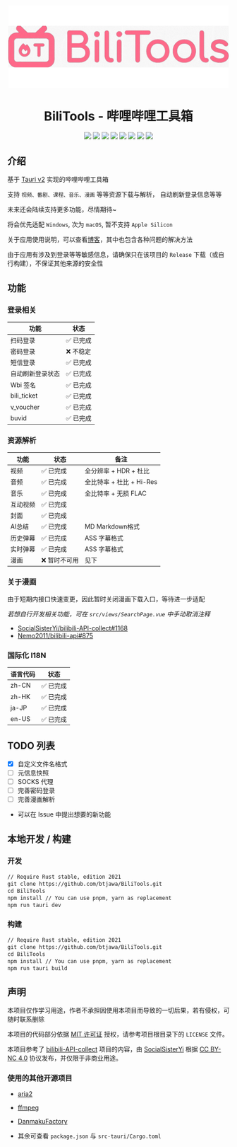 <p align="center">
    <img src="./assets/bilitools.png" width="500" />
</p>

<div align="center">
    <h1>BiliTools - 哔哩哔哩工具箱</h1>
    <img src="https://img.shields.io/github/v/tag/btjawa/BiliTools" />
    <img src="https://img.shields.io/github/stars/btjawa/BiliTools" />
    <img src="https://img.shields.io/github/forks/btjawa/BiliTools" />
    <img src="https://img.shields.io/github/last-commit/btjawa/BiliTools" />
    <img src="https://img.shields.io/github/license/btjawa/BiliTools" />
    <img src="https://img.shields.io/badge/Tauri-FFC131?logo=Tauri&logoColor=white" />
    <img src="https://shields.io/badge/TypeScript-3178C6?logo=TypeScript&logoColor=FFF" />
    <img src="https://img.shields.io/badge/Rust-000000?logo=Rust&logoColor=white" />
</div>

## 介绍

基于 [Tauri v2](https://v2.tauri.app) 实现的哔哩哔哩工具箱

支持 `视频、番剧、课程、音乐、漫画` 等等资源下载与解析， 自动刷新登录信息等等

未来还会陆续支持更多功能，尽情期待~

将会优先适配 `Windows`, 次为 `macOS`, 暂不支持 `Apple Silicon`

关于应用使用说明，可以查看[博客](https://www.btjawa.top/bilitools)，其中也包含各种问题的解决方法

由于应用有涉及到登录等等敏感信息，请确保只在该项目的 `Release` 下载（或自行构建），不保证其他来源的安全性

## 功能

### 登录相关

| 功能           | 状态       |
|----------------|------------|
| 扫码登录       | ✅ 已完成  |
| 密码登录       | ❌ 不稳定  |
| 短信登录       | ✅ 已完成  |
| 自动刷新登录状态| ✅ 已完成  |
| Wbi 签名       | ✅ 已完成  |
| bili_ticket    | ✅ 已完成  |
| v_voucher      | ✅ 已完成  |
| buvid          | ✅ 已完成  |

### 资源解析

| 功能    | 状态    | 备注                      |
|---------|---------|---------------------------|
| 视频    | ✅ 已完成 | 全分辨率 + HDR + 杜比    |
| 音频    | ✅ 已完成 | 全比特率 + 杜比 + Hi-Res |
| 音乐    | ✅ 已完成 | 全比特率 + 无损 FLAC     |
| 互动视频 | ✅ 已完成 |                        |
| 封面    | ✅ 已完成 |                         |
| AI总结  | ✅ 已完成 | MD Markdown格式         |
| 历史弹幕 | ✅ 已完成 | ASS 字幕格式            |
| 实时弹幕 | ✅ 已完成 | ASS 字幕格式            |
| 漫画    | ❌ 暂时不可用 | 见下                    |

### 关于漫画

由于短期内接口快速变更，因此暂时关闭漫画下载入口，等待进一步适配

*若想自行开发相关功能，可在 `src/views/SearchPage.vue` 中手动取消注释*

 - [SocialSisterYi/bilibili-API-collect#1168](https://github.com/SocialSisterYi/bilibili-API-collect/issues/1168)
 - [Nemo2011/bilibili-api#875](https://github.com/Nemo2011/bilibili-api/issues/875)

### 国际化 I18N

| 语言代码       | 状态       |
|----------------|------------|
| zh-CN          | ✅ 已完成  |
| zh-HK          | ✅ 已完成  |
| ja-JP          | ✅ 已完成  |
| en-US          | ✅ 已完成  |

## TODO 列表

 - [x] 自定义文件名格式
 - [ ] 元信息快照
 - [ ] SOCKS 代理
 - [ ] 完善密码登录
 - [ ] 完善漫画解析
 - 可以在 Issue 中提出想要的新功能

## 本地开发 / 构建

### 开发

```shell
// Require Rust stable, edition 2021
git clone https://github.com/btjawa/BiliTools.git
cd BiliTools
npm install // You can use pnpm, yarn as replacement
npm run tauri dev
```

### 构建

```shell
// Require Rust stable, edition 2021
git clone https://github.com/btjawa/BiliTools.git
cd BiliTools
npm install // You can use pnpm, yarn as replacement
npm run tauri build
```

## 声明

本项目仅作学习用途，作者不承担因使用本项目而导致的一切后果，若有侵权，可随时联系删除

本项目的代码部分依据 [MIT 许可证](https://opensource.org/license/mit) 授权，请参考项目根目录下的 `LICENSE` 文件。

本项目参考了 [bilibili-API-collect](https://github.com/SocialSisterYi/bilibili-API-collect) 项目的内容，由 [SocialSisterYi](https://github.com/SocialSisterYi) 根据 [CC BY-NC 4.0](https://creativecommons.org/licenses/by-nc/4.0/deed.en) 协议发布，并仅限于非商业用途。

### 使用的其他开源项目

 - [aria2](https://github.com/aria2/aria2)

 - [ffmpeg](https://git.ffmpeg.org/ffmpeg.git)

 - [DanmakuFactory](https://github.com/hihkm/DanmakuFactory)

 - 其余可查看 `package.json` 与 `src-tauri/Cargo.toml`

